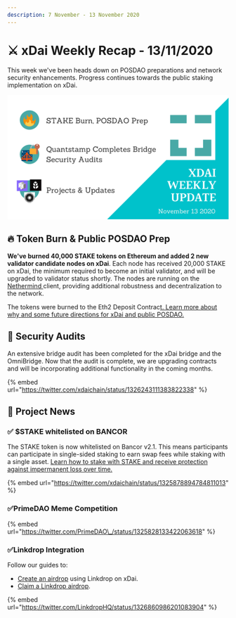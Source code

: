 ```yaml
---
description: 7 November - 13 November 2020
---
```


# ⚔️ xDai Weekly Recap - 13/11/2020

This week we've been heads down on POSDAO preparations and network security enhancements. Progress continues towards the public staking implementation on xDai.

![](../../../../.gitbook/assets/green-and-black-modern-sales-marketing-presentation%20%2818%29.png)

## 🔥 Token Burn & Public POSDAO Prep

**We've burned 40,000 STAKE tokens on Ethereum and added 2 new validator candidate nodes on xDai**. Each node has received 20,000 STAKE on xDai, the minimum required to become an initial validator, and will be upgraded to validator status shortly. The nodes are running on the [Nethermind ](https://www.nethermind.io/)client, providing additional robustness and decentralization to the network.

The tokens were burned to the Eth2 Deposit Contrac[t. Learn more about why and some future directions for xDai and public POSDAO.](../posdao-prep-and-40-000-stake-burn.md)

## 🔐 Security Audits

An extensive bridge audit has been completed for the xDai bridge and the OmniBridge. Now that the audit is complete, we are upgrading contracts and will be incorporating additional functionality in the coming months.

{% embed url="https://twitter.com/xdaichain/status/1326243111383822338" %}

## 🦋 Project News

### ✅ $STAKE whitelisted on BANCOR

The STAKE token is now whitelisted on Bancor v2.1. This means participants can participate in single-sided staking to earn swap fees while staking with a single asset.  [Learn how to stake with STAKE and receive protection against impermanent loss over time.](../../../../for-stakers/tools-supporting-stake/exchanges/bancor-2.1-single-sided-staking.md)

{% embed url="https://twitter.com/xdaichain/status/1325878894784811013" %}

### ✅PrimeDAO Meme Competition

{% embed url="https://twitter.com/PrimeDAO\_/status/1325828133422063618" %}

### ✅Linkdrop Integration

Follow our guides to:

* [Create an airdrop](../../../../for-developers/developer-resources/creating-airdrops/creating-airdrops-via-linkdrop.md) using Linkdrop on xDai. 
* [Claim a Linkdrop airdrop](../../../../for-users/getting-airdrops/getting-airdrops-via-linkdrop.md).

{% embed url="https://twitter.com/LinkdropHQ/status/1326860986201083904" %}





